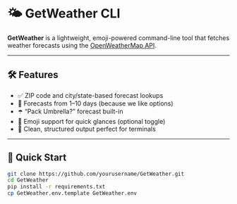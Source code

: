 # 🌤️ GetWeather CLI

**GetWeather** is a lightweight, emoji-powered command-line tool that fetches weather forecasts using the [OpenWeatherMap API](https://openweathermap.org/api).

---

## 🛠️ Features

- ✅ ZIP code and city/state-based forecast lookups  
- 📅 Forecasts from 1–10 days (because we like options)  
- ☂️ “Pack Umbrella?” forecast built-in  
- 🌈 Emoji support for quick glances (optional toggle)  
- 🧪 Clean, structured output perfect for terminals  

---

## 🚀 Quick Start

```bash
git clone https://github.com/yourusername/GetWeather.git
cd GetWeather
pip install -r requirements.txt
cp GetWeather.env.template GetWeather.env
